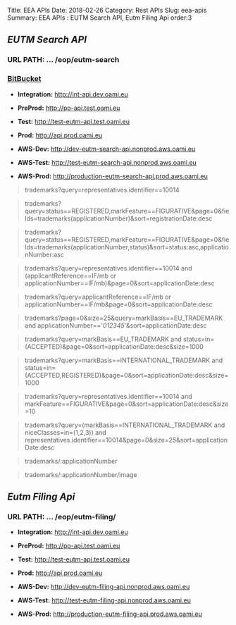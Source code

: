 Title: EEA APIs
Date: 2018-02-26
Category: Rest APIs
Slug: eea-apis
Summary: EEA APIs : EUTM Search API, Eutm Filing Api
order:3

## _EUTM Search API_ 
### URL PATH: ... /eop/eutm-search

### <a href="https://git.euipo.europa.eu/projects/EEA/repos/eutm-search-api/browse" target="_blank">BitBucket</a>

- **Integration:** http://int-api.dev.oami.eu
- **PreProd:** http://pp-api.test.oami.eu
- **Test:** http://test-eutm-api.test.oami.eu
- **Prod:** http://api.prod.oami.eu


- **AWS-Dev:** http://dev-eutm-search-api.nonprod.aws.oami.eu
- **AWS-Test:** http://test-eutm-search-api.nonprod.aws.oami.eu
- **AWS-Prod:** http://production-eutm-search-api.prod.aws.oami.eu

> trademarks?query=representatives.identifier==10014
 
> trademarks?query=status==REGISTERED,markFeature==FIGURATIVE&page=0&fields=trademarks(applicationNumber)&sort=registrationDate:desc

> trademarks?query=status==REGISTERED,markFeature==FIGURATIVE&page=0&fields=trademarks(applicationNumber,status)&sort=status:asc,applicationNumber:asc

> trademarks?query=representatives.identifier==10014 and (applicantReference==IF/mb or applicationNumber==IF/mb)&page=0&sort=applicationDate:desc

> trademarks?query=applicantReference==IF/mb or applicationNumber==IF/mb&page=0&sort=applicationDate:desc

> trademarks?page=0&size=25&query=markBasis==EU_TRADEMARK and applicationNumber=='*012345*'&sort=applicationDate:desc

> trademarks?query=markBasis==EU_TRADEMARK and status=in=(ACCEPTED)&page=0&sort=applicationDate:desc&size=1000

> trademarks?query=markBasis==INTERNATIONAL_TRADEMARK and status=in=(ACCEPTED,REGISTERED)&page=0&sort=applicationDate:desc&size=1000

> trademarks?query=representatives.identifier==10014 and markFeature==FIGURATIVE&page=0&sort=applicationDate:desc&size=10

> trademarks?query=(markBasis==INTERNATIONAL_TRADEMARK and niceClasses=in=(1,2,3)) and representatives.identifier==10014&page=0&size=25&sort=applicationDate:desc

> trademarks/:applicationNumber

> trademarks/:applicationNumber/image


## _Eutm Filing Api_
### URL PATH: ... /eop/eutm-filing/

- **Integration:** http://int-api.dev.oami.eu
- **PreProd:** http://pp-api.test.oami.eu
- **Test:** http://test-eutm-api.test.oami.eu
- **Prod:** http://api.prod.oami.eu


- **AWS-Dev:** http://dev-eutm-filing-api.nonprod.aws.oami.eu
- **AWS-Test:** http://test-eutm-filing-api.nonprod.aws.oami.eu
- **AWS-Prod:** http://production-eutm-filing-api.prod.aws.oami.eu